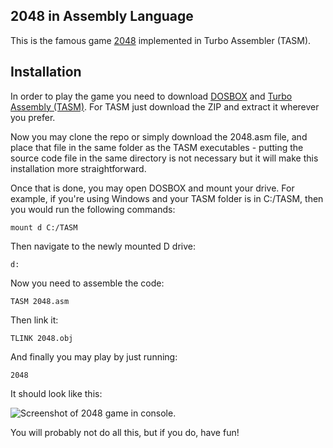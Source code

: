 ## 2048 in Assembly Language

This is the famous game <a href="https://play2048.co/" target="_blank">2048</a> implemented in Turbo Assembler (TASM). 

## Installation

In order to play the game you need to download <a href="https://www.dosbox.com/download.php?main=1" target="_blank">DOSBOX</a> and <a href="https://drive.google.com/file/d/1lsr8WZgvhrT73laZYukScWrJHrhhkJNp/view?usp=sharing">Turbo Assembly (TASM)</a>. For TASM just download the ZIP and extract it wherever you prefer.

Now you may clone the repo or simply download the 2048.asm file, and place that file in the same folder as the TASM executables - putting the source code file in the same directory is not necessary but it will make this installation more straightforward. 

Once that is done, you may open DOSBOX and mount your drive. For example, if you're using Windows and your TASM folder is in C:/TASM, then you would run the following commands:

```mount d C:/TASM```

Then navigate to the newly mounted D drive:

```d:```

Now you need to assemble the code:

```TASM 2048.asm```

Then link it:

```TLINK 2048.obj```

And finally you may play by just running:

```2048```

It should look like this:

![Screenshot of 2048 game in console.](https://raw.githubusercontent.com/hcuadra811/2048/master/screenshot.jpg)

You will probably not do all this, but if you do, have fun!